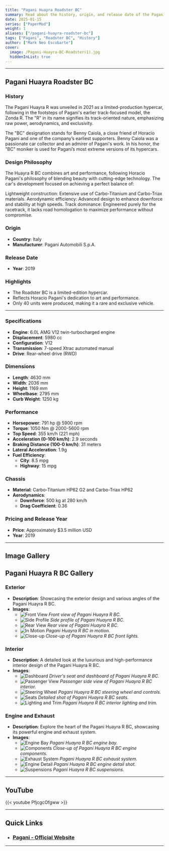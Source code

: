 ```yaml
---
title: "Pagani Huayra Roadster BC"
summary: Read about the history, origin, and release date of the Pagani Huayra Roadster BC, along with an exclusive image gallery.
date: 2025-01-15
series: ["PaperMod"]
weight: 1
aliases: ["/pagani-huayra-roadster-bc"]
tags: ["Pagani", "Roadster BC", "History"]
author: ["Mark Neo Escobarte"]
cover:
  image: /Pagani-Huayra-BC-Roadster(1).jpg
  hiddenInList: true
---
```



---

## Pagani Huayra Roadster BC 

### History

The Pagani Huayra R was unveiled in 2021 as a limited-production hypercar, following in the footsteps of Pagani's earlier track-focused model, the Zonda R. The "R" in its name signifies its track-oriented nature, emphasizing raw power, aerodynamics, and exclusivity.

The "BC" designation stands for Benny Caiola, a close friend of Horacio Pagani and one of the company’s earliest supporters. Benny Caiola was a passionate car collector and an admirer of Pagani's work. In his honor, the "BC" moniker is used for Pagani’s most extreme versions of its hypercars.

### Design Philosophy

The Huayra R BC combines art and performance, following Horacio Pagani's philosophy of blending beauty with cutting-edge technology. The car's development focused on achieving a perfect balance of:

Lightweight construction: Extensive use of Carbo-Titanium and Carbo-Triax materials.
Aerodynamic efficiency: Advanced design to enhance downforce and stability at high speeds.
Track dominance: Engineered purely for the racetrack, it lacks road homologation to maximize performance without compromise.

### Origin

- **Country**: Italy
- **Manufacturer**: Pagani Automobili S.p.A.

### Release Date

- **Year**: 2019

### Highlights

- The Roadster BC is a limited-edition hypercar.
- Reflects Horacio Pagani's dedication to art and performance.
- Only 40 units were produced, making it a rare and exclusive vehicle.

---

### Specifications

- **Engine**: 6.0L AMG V12 twin-turbocharged engine
- **Displacement**: 5980 cc
- **Configuration**: V12
- **Transmission**: 7-speed Xtrac automated manual
- **Drive**: Rear-wheel drive (RWD)

### Dimensions

- **Length**: 4630 mm
- **Width**: 2036 mm
- **Height**: 1169 mm
- **Wheelbase**: 2795 mm
- **Curb Weight**: 1250 kg

### Performance

- **Horsepower**: 791 hp @ 5900 rpm
- **Torque**: 1050 Nm @ 2000-5600 rpm
- **Top Speed**: 355 km/h (221 mph)
- **Acceleration (0-100 km/h)**: 2.9 seconds
- **Braking Distance (100-0 km/h)**: 31 meters
- **Lateral Acceleration**: 1.9g
- **Fuel Efficiency**:
  - **City**: 8.5 mpg
  - **Highway**: 15 mpg

### Chassis

- **Material**: Carbo-Titanium HP62 G2 and Carbo-Triax HP62
- **Aerodynamics**:
  - **Downforce**: 500 kg at 280 km/h
  - **Drag Coefficient**: 0.36

### Pricing and Release Year

- **Price**: Approximately $3.5 million USD
- **Year**: 2019

---

## Image Gallery

 
## Pagani Huayra R BC Gallery

### Exterior

- **Description**: Showcasing the exterior design and various angles of the Pagani Huayra R BC.
- **Images**:
  - ![Front View](/Pagani-Huayra-BC-Roadster(4).jpg)
    *Front view of Pagani Huayra R BC.*
  - ![Side Profile](/Pagani-Huayra-BC-Roadster(6).jpg)
    *Side profile of Pagani Huayra R BC.*
  - ![Rear View](/Pagani-Huayra-BC-Roadster(3).jpg)
    *Rear view of Pagani Huayra R BC.*
  - ![In Motion](/Pagani-Huayra-BC-Roadster(1).jpg)
    *Pagani Huayra R BC in motion.*
  - ![Close-up](/Pagani-Huayra-BC-Roadster(8).jpg)
    *Close-up of Pagani Huayra R BC front lights.*

### Interior

- **Description**: A detailed look at the luxurious and high-performance interior design of the Pagani Huayra R BC.
- **Images**:
  - ![Dashboard](/Pagani-Huayra-BC-Roadster-full-interior.jpg)
    *Driver's seat and dashboard of Pagani Huayra R BC.*
  - ![Passenger View](/pagani-huayra-bc-roadster-interior(2).jpg)
    *Passenger side view of Pagani Huayra R BC interior.*
  - ![Steering Wheel](/pagani-huayra-bc-roadster-interior.jpg)
    *Pagani Huayra R BC steering wheel and controls.*
  - ![Seats](/pagani-huayra-bc-roadster-interior(3).jpg)
    *Detailed shot of Pagani Huayra R BC seats.*
  - ![Lighting and Trim](/pagani-huayra-bc-roadster-interior(4).jpg)
    *Pagani Huayra R BC interior lighting and trim.*

### Engine and Exhaust

- **Description**: Explore the heart of the Pagani Huayra R BC, showcasing its powerful engine and exhaust system.
- **Images**:
  - ![Engine Bay](/Pagani-Huayra-BC-Roadster-46-1.jpg)
    *Pagani Huayra R BC engine bay.*
  - ![Components](/Pagani-Huayra-BC-Roadster-suspension(3).avif )
    *Close-up of Pagani Huayra R BC engine components.*
  - ![Exhaust System](/pagani-huayra-bc-roadster-exhuast(3).avif)
    *Pagani Huayra R BC exhaust system.*
  - ![Engine Detail](/pagani-huayra-bc-roadster-engine.avif)
    *Pagani Huayra R BC engine detail shot.*
  - ![Suspensions](/Pagani-Huayra-BC-Roadster-suspension.avif)
    *Pagani Huayra R BC suspensions.*

---

## YouTube

{{< youtube PfjcgcOfgww >}}

---

## Quick Links

- ### [Pagani - Official Website](https://www.pagani.com)

---
